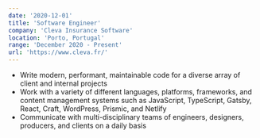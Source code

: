 ```yaml
---
date: '2020-12-01'
title: 'Software Engineer'
company: 'Cleva Insurance Software'
location: 'Porto, Portugal'
range: 'December 2020 - Present'
url: 'https://www.cleva.fr/'
---
```


- Write modern, performant, maintainable code for a diverse array of client and internal projects
- Work with a variety of different languages, platforms, frameworks, and content management systems such as JavaScript, TypeScript, Gatsby, React, Craft, WordPress, Prismic, and Netlify
- Communicate with multi-disciplinary teams of engineers, designers, producers, and clients on a daily basis
